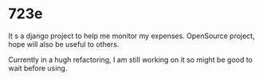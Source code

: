 723e
====

It s a django project to help me monitor my expenses. OpenSource project, hope will also be useful to others.

Currently in a hugh refactoring, I am still working on it so might be good to wait before using.
